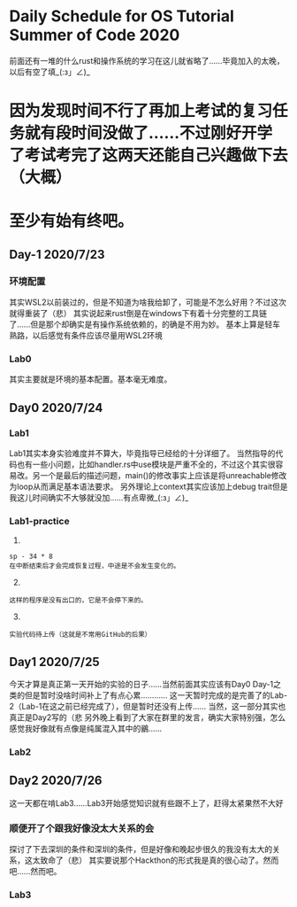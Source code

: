 # Daily Schedule for OS Tutorial Summer of Code 2020

前面还有一堆的什么rust和操作系统的学习在这儿就省略了……毕竟加入的太晚，以后有空了填_(:з」∠)_

# 因为发现时间不行了再加上考试的复习任务就有段时间没做了……不过刚好开学了考试考完了这两天还能自己兴趣做下去（大概）
# 至少有始有终吧。

## Day-1 2020/7/23
### 环境配置
  其实WSL2以前装过的，但是不知道为啥我给卸了，可能是不怎么好用？不过这次就得重装了（悲）
  其实说起来rust倒是在windows下有着十分完整的工具链了……但是那个却确实是有操作系统依赖的，的确是不用为妙。
  基本上算是轻车熟路，以后感觉有条件应该尽量用WSL2环境
### Lab0
  其实主要就是环境的基本配置。基本毫无难度。
  
## Day0 2020/7/24
### Lab1
  Lab1其实本身实验难度并不算大，毕竟指导已经给的十分详细了。
  当然指导的代码也有一些小问题，比如handler.rs中use模块是严重不全的，不过这个其实很容易改。另一个是最后的描述问题，main()的修改事实上应该是将unreachable修改为loop从而满足基本语法要求。
  另外理论上context其实应该加上debug trait但是我这儿时间确实不大够就没加……有点卑微_(:з」∠)_
### Lab1-practice
  1.
    sp - 34 * 8
    在中断结束后才会完成恢复过程，中途是不会发生变化的。
  2.
    这样的程序是没有出口的，它是不会停下来的。
  3.
    实验代码待上传（这就是不常用GitHub的后果）
    
## Day1 2020/7/25
  今天才算是真正第一天开始的实验的日子……当然前面其实应该有Day0 Day-1之类的但是暂时没啥时间补上了有点心累…………
  这一天暂时完成的是完善了的Lab-2（Lab-1在这之前已经完成了），但是暂时还没有上传……
  当然，这一部分其实也真正是Day2写的（悲
  另外晚上看到了大家在群里的发言，确实大家特别强，怎么感觉我好像就有点像是纯属混入其中的鶸……
### Lab2
  

## Day2 2020/7/26
  这一天都在啃Lab3……Lab3开始感觉知识就有些跟不上了，赶得太紧果然不大好
### 顺便开了个跟我好像没太大关系的会
  探讨了下去深圳的条件和深圳的条件，但是好像和晚起步很久的我没有太大的关系，这太致命了（悲）
  其实要说那个Hackthon的形式我是真的很心动了。然而吧……然而吧。
### Lab3
  
